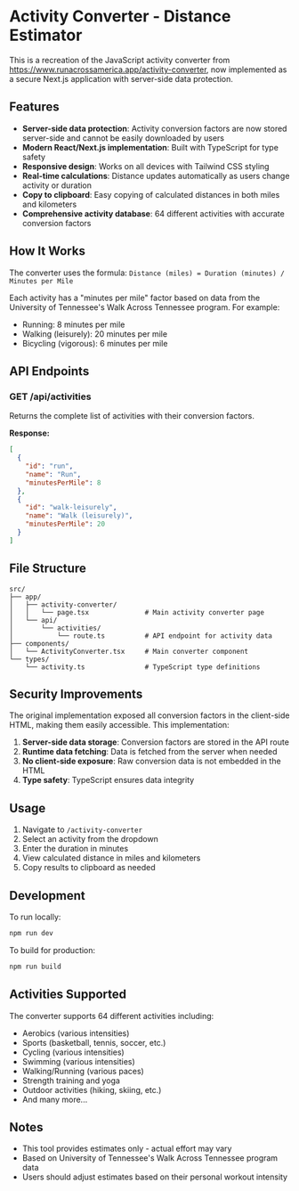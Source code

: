 # Activity Converter - Distance Estimator

This is a recreation of the JavaScript activity converter from https://www.runacrossamerica.app/activity-converter, now implemented as a secure Next.js application with server-side data protection.

## Features

- **Server-side data protection**: Activity conversion factors are now stored server-side and cannot be easily downloaded by users
- **Modern React/Next.js implementation**: Built with TypeScript for type safety
- **Responsive design**: Works on all devices with Tailwind CSS styling
- **Real-time calculations**: Distance updates automatically as users change activity or duration
- **Copy to clipboard**: Easy copying of calculated distances in both miles and kilometers
- **Comprehensive activity database**: 64 different activities with accurate conversion factors

## How It Works

The converter uses the formula: `Distance (miles) = Duration (minutes) / Minutes per Mile`

Each activity has a "minutes per mile" factor based on data from the University of Tennessee's Walk Across Tennessee program. For example:
- Running: 8 minutes per mile
- Walking (leisurely): 20 minutes per mile
- Bicycling (vigorous): 6 minutes per mile

## API Endpoints

### GET /api/activities
Returns the complete list of activities with their conversion factors.

**Response:**
```json
[
  {
    "id": "run",
    "name": "Run",
    "minutesPerMile": 8
  },
  {
    "id": "walk-leisurely",
    "name": "Walk (leisurely)",
    "minutesPerMile": 20
  }
]
```

## File Structure

```
src/
├── app/
│   ├── activity-converter/
│   │   └── page.tsx              # Main activity converter page
│   └── api/
│       └── activities/
│           └── route.ts          # API endpoint for activity data
├── components/
│   └── ActivityConverter.tsx     # Main converter component
└── types/
    └── activity.ts               # TypeScript type definitions
```

## Security Improvements

The original implementation exposed all conversion factors in the client-side HTML, making them easily accessible. This implementation:

1. **Server-side data storage**: Conversion factors are stored in the API route
2. **Runtime data fetching**: Data is fetched from the server when needed
3. **No client-side exposure**: Raw conversion data is not embedded in the HTML
4. **Type safety**: TypeScript ensures data integrity

## Usage

1. Navigate to `/activity-converter`
2. Select an activity from the dropdown
3. Enter the duration in minutes
4. View calculated distance in miles and kilometers
5. Copy results to clipboard as needed

## Development

To run locally:
```bash
npm run dev
```

To build for production:
```bash
npm run build
```

## Activities Supported

The converter supports 64 different activities including:
- Aerobics (various intensities)
- Sports (basketball, tennis, soccer, etc.)
- Cycling (various intensities)
- Swimming (various intensities)
- Walking/Running (various paces)
- Strength training and yoga
- Outdoor activities (hiking, skiing, etc.)
- And many more...

## Notes

- This tool provides estimates only - actual effort may vary
- Based on University of Tennessee's Walk Across Tennessee program data
- Users should adjust estimates based on their personal workout intensity
